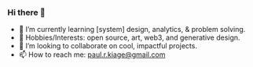 ### Hi there 👋

- 🌱 I’m currently learning [system] design, analytics, & problem solving.
- 🐇 Hobbies/Interests: open source, art, web3, and generative design.
- 🤝 I’m looking to collaborate on cool, impactful projects.
- 📫 How to reach me: paul.r.kiage@gmail.com
